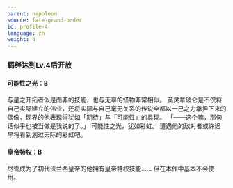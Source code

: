 ```yaml
---
parent: napoleon
source: fate-grand-order
id: profile-4
language: zh
weight: 4
---
```


### 羁绊达到Lv.4后开放

#### 可能性之光：B

与星之开拓者似是而非的技能，也与无辜的怪物非常相似。
英灵拿破仑是不仅将自己实际建立的伟业，还将实际与自己毫无关系的传说全都以一己之力承担下来的偶像，现界的他表现得犹如「期待」与「可能性」的具现。
「——这个嘛，那句话似乎也被当做是我说的了。」
可能性之光，犹如彩虹。
遭遇他的敌对者或许迟早将看到划过天际的彩虹吧。

#### 皇帝特权：B

尽管成为了初代法兰西皇帝的他拥有皇帝特权技能……
但在本作中基本不会使用。
